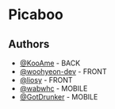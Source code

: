 # Picaboo

## Authors

- [@KooAme](https://github.com/KooAme) - BACK
- [@woohyeon-dev](https://github.com/woohyeon-dev) - FRONT
- [@liosy](https://github.com/liosy1114) - FRONT
- [@wabwhc](https://github.com/wabwhc) - MOBILE
- [@GotDrunker](https://github.com/inhyoe) - MOBILE
